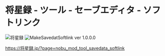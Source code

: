 # 将星録 - ツール - セーブエディタ - ソフトリンク

![将星録](https://img.shields.io/badge/将星録-with_PK-6479ff.svg)
![MakeSavedatSoftlink ver 1.0.0.0](https://img.shields.io/badge/MakeSavedatSoftlink-v1.0.0.0-6479ff.svg)

https://将星録.jp/?page=nobu_mod_tool_savedata_softlink


